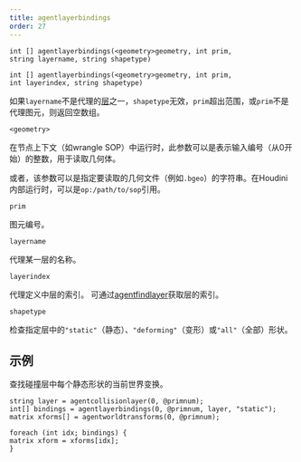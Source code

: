 ```yaml
---
title: agentlayerbindings
order: 27
---
```

`int [] agentlayerbindings(<geometry>geometry, int prim, string layername, string shapetype)`

`int [] agentlayerbindings(<geometry>geometry, int prim, int layerindex, string shapetype)`

如果`layername`不是代理的[层](agentlayers.html "返回代理图元所有已加载的层")之一，`shapetype`无效，`prim`超出范围，或`prim`不是代理图元，则返回空数组。

`<geometry>`

在节点上下文（如wrangle SOP）中运行时，此参数可以是表示输入编号（从0开始）的整数，用于读取几何体。

或者，该参数可以是指定要读取的几何文件（例如`.bgeo`）的字符串。在Houdini内部运行时，可以是`op:/path/to/sop`引用。

`prim`

图元编号。

`layername`

代理某一层的名称。

`layerindex`

代理定义中层的索引。
可通过[agentfindlayer](agentfindlayer.html "查找代理定义中某层的索引")获取层的索引。

`shapetype`

检查指定层中的`"static"`（静态）、`"deforming"`（变形）或`"all"`（全部）形状。

## 示例

查找碰撞层中每个静态形状的当前世界变换。

```vex
string layer = agentcollisionlayer(0, @primnum);
int[] bindings = agentlayerbindings(0, @primnum, layer, "static");
matrix xforms[] = agentworldtransforms(0, @primnum);

foreach (int idx; bindings) {
matrix xform = xforms[idx];
}

```
